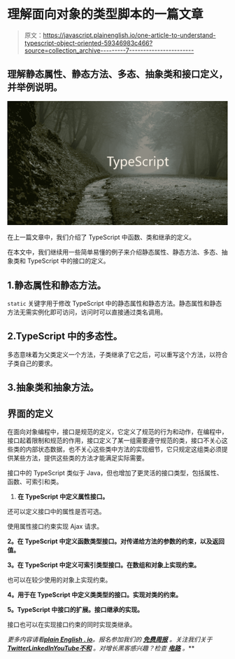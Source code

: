 # 理解面向对象的类型脚本的一篇文章

> 原文：<https://javascript.plainenglish.io/one-article-to-understand-typescript-object-oriented-59346983c466?source=collection_archive---------7----------------------->

## 理解静态属性、静态方法、多态、抽象类和接口定义，并举例说明。

![](img/d6bd20378c6b3e2743ce2942f9120287.png)

在上一篇文章中，我们介绍了 TypeScript 中函数、类和继承的定义。

在本文中，我们继续用一些简单易懂的例子来介绍静态属性、静态方法、多态、抽象类和 TypeScript 中的接口的定义。

## 1.静态属性和静态方法。

`static` 关键字用于修改 TypeScript 中的静态属性和静态方法。静态属性和静态方法无需实例化即可访问，访问时可以直接通过类名调用。

## 2.TypeScript 中的多态性。

多态意味着为父类定义一个方法，子类继承了它之后，可以重写这个方法，以符合子类自己的要求。

## 3.抽象类和抽象方法。

## 界面的定义

在面向对象编程中，接口是规范的定义，它定义了规范的行为和动作，在编程中，接口起着限制和规范的作用，接口定义了某一组需要遵守规范的类，接口不关心这些类的内部状态数据，也不关心这些类中方法的实现细节，它只规定这组类必须提供某些方法，提供这些类的方法才能满足实际需要。

接口中的 TypeScript 类似于 Java，但也增加了更灵活的接口类型，包括属性、函数、可索引和类。

1.  **在 TypeScript 中定义属性接口。**

还可以定义接口中的属性是否可选。

使用属性接口约束实现 Ajax 请求。

**2。在 TypeScript 中定义函数类型接口。对传递给方法的参数的约束，以及返回值。**

**3。在 TypeScript 中定义可索引类型接口。在数组和对象上实现约束。**

也可以在较少使用的对象上实现约束。

**4。用于在 TypeScript 中定义类类型的接口。实现对类的约束。**

**5。TypeScript 中接口的扩展。接口继承的实现。**

接口也可以在实现接口约束的同时实现类继承。

*更多内容请看*[***plain English . io***](https://plainenglish.io/)*。报名参加我们的* [***免费周报***](http://newsletter.plainenglish.io/) *。关注我们关于*[***Twitter***](https://twitter.com/inPlainEngHQ)[***LinkedIn***](https://www.linkedin.com/company/inplainenglish/)*[***YouTube***](https://www.youtube.com/channel/UCtipWUghju290NWcn8jhyAw)*[***不和***](https://discord.gg/GtDtUAvyhW) *。对增长黑客感兴趣？检查* [***电路***](https://circuit.ooo/) *。***